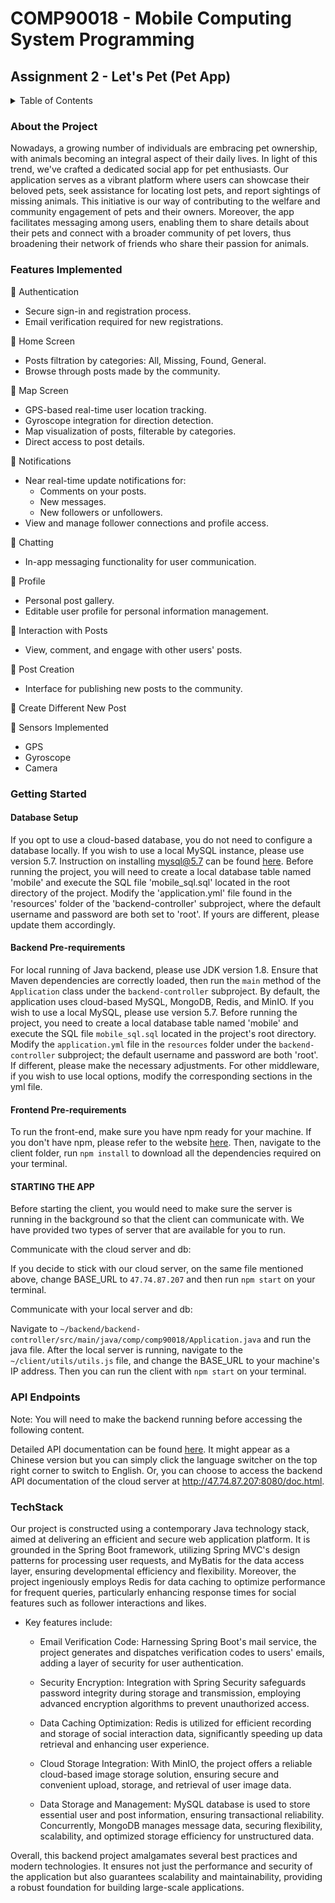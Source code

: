 # COMP90018 - Mobile Computing System Programming
## Assignment 2 - Let's Pet (Pet App)
<details>
<summary>Table of Contents</summary>

-   [About the Project](#about-the-project)
-   [Features Implemented](#features-implemented)
-   [Getting Started](#getting-started)
    -   [Backend Pre-requirements](#backend-pre-requirements)
    -   [Frontend Pre-requirements](#frontend-pre-requirements)
    -   [Database Setup](#database-setup)
    -   [STARTING THE APP](#starting-the-app)
-   [API Endpoints](#api-endpoints)
-   [TechStack](#techstack)
 

</details>

### About the Project
Nowadays, a growing number of individuals are embracing pet ownership, with animals becoming an integral aspect of their daily lives. In light of this trend, we've crafted a dedicated social app for pet enthusiasts. Our application serves as a vibrant platform where users can showcase their beloved pets, seek assistance for locating lost pets, and report sightings of missing animals. This initiative is our way of contributing to the welfare and community engagement of pets and their owners. Moreover, the app facilitates messaging among users, enabling them to share details about their pets and connect with a broader community of pet lovers, thus broadening their network of friends who share their passion for animals.

### Features Implemented
:gem: Authentication
- Secure sign-in and registration process.
- Email verification required for new registrations.

:gem: Home Screen
- Posts filtration by categories: All, Missing, Found, General.
- Browse through posts made by the community.

:gem: Map Screen
- GPS-based real-time user location tracking.
- Gyroscope integration for direction detection.
- Map visualization of posts, filterable by categories.
- Direct access to post details.

:gem: Notifications
- Near real-time update notifications for:
  - Comments on your posts.
  - New messages.
  - New followers or unfollowers.
- View and manage follower connections and profile access.

:gem: Chatting
- In-app messaging functionality for user communication.

:gem: Profile
- Personal post gallery.
- Editable user profile for personal information management.

:gem: Interaction with Posts
- View, comment, and engage with other users' posts.

:gem: Post Creation
- Interface for publishing new posts to the community.

:gem:  Create Different New Post

:gem: Sensors Implemented
- GPS
- Gyroscope
- Camera

### Getting Started

#### Database Setup
If you opt to use a cloud-based database, you do not need to configure a database locally. If you wish to use a local MySQL instance, please use version 5.7. Instruction on installing mysql@5.7 can be found [here](https://formulae.brew.sh/formula/mysql@5.7). Before running the project, you will need to create a local database table named 'mobile' and execute the SQL file 'mobile_sql.sql' located in the root directory of the project. Modify the 'application.yml' file found in the 'resources' folder of the 'backend-controller' subproject, where the default username and password are both set to 'root'. If yours are different, please update them accordingly.

#### Backend Pre-requirements
For local running of Java backend, please use JDK version 1.8. Ensure that Maven dependencies are correctly loaded, then run the `main` method of the `Application` class under the `backend-controller` subproject. By default, the application uses cloud-based MySQL, MongoDB, Redis, and MinIO. If you wish to use a local MySQL, please use version 5.7. Before running the project, you need to create a local database table named 'mobile' and execute the SQL file `mobile_sql.sql` located in the project's root directory. Modify the `application.yml` file in the `resources` folder under the `backend-controller` subproject; the default username and password are both 'root'. If different, please make the necessary adjustments. For other middleware, if you wish to use local options, modify the corresponding sections in the yml file.

#### Frontend Pre-requirements
To run the front-end, make sure you have npm ready for your machine. If you don't have npm, please refer to the website [here](https://nodejs.org/en/download/). Then, navigate to the client folder, run `npm install` to download all the dependencies required on your terminal.

#### STARTING THE APP
Before starting the client, you would need to make sure the server is running in the background so that the client can communicate with. We have provided two types of server that are available for you to run.

Communicate with the cloud server and db:

If you decide to stick with our cloud server, on the same file mentioned above, change BASE_URL to `47.74.87.207` and then run `npm start` on your terminal.

Communicate with your local server and db:

Navigate to `~/backend/backend-controller/src/main/java/comp/comp90018/Application.java` and run the java file. After the local server is running, navigate to the `~/client/utils/utils.js` file, and change the BASE_URL to your machine's IP address. Then you can run the client with `npm start` on your terminal.

### API Endpoints
Note: You will need to make the backend running before accessing the following content.

Detailed API documentation can be found [here](http://localhost:8080/doc.html). It might appear as a Chinese version but you can simply click the language switcher on the top right corner to switch to English. Or, you can choose to access the backend API documentation of the cloud server at http://47.74.87.207:8080/doc.html.
  
### TechStack
Our project is constructed using a contemporary Java technology stack, aimed at delivering an efficient and secure web application platform. It is grounded in the Spring Boot framework, utilizing Spring MVC's design patterns for processing user requests, and MyBatis for the data access layer, ensuring developmental efficiency and flexibility. Moreover, the project ingeniously employs Redis for data caching to optimize performance for frequent queries, particularly enhancing response times for social features such as follower interactions and likes.

- Key features include:

    - Email Verification Code: Harnessing Spring Boot's mail service, the project generates and dispatches verification codes to users' emails, adding a layer of security for user authentication.

    - Security Encryption: Integration with Spring Security safeguards password integrity during storage and transmission, employing advanced encryption algorithms to prevent unauthorized access.

    - Data Caching Optimization: Redis is utilized for efficient recording and storage of social interaction data, significantly speeding up data retrieval and enhancing user experience.

    - Cloud Storage Integration: With MinIO, the project offers a reliable cloud-based image storage solution, ensuring secure and convenient upload, storage, and retrieval of user image data.

    - Data Storage and Management: MySQL database is used to store essential user and post information, ensuring transactional reliability. Concurrently, MongoDB manages message data, securing flexibility, scalability, and optimized storage efficiency for unstructured data.

Overall, this backend project amalgamates several best practices and modern technologies. It ensures not just the performance and security of the application but also guarantees scalability and maintainability, providing a robust foundation for building large-scale applications.
